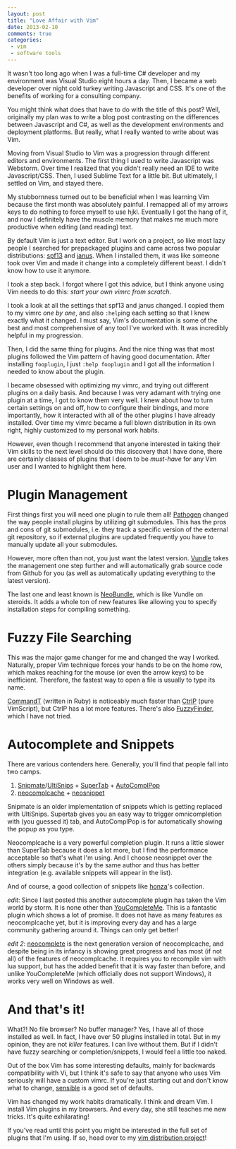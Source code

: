 ```yaml
---
layout: post
title: "Love Affair with Vim"
date: 2013-02-10
comments: true
categories:
 - vim
 - software tools
---
```

It wasn't too long ago when I was a full-time C# developer and my environment was Visual Studio eight hours a day.  Then, I became a web developer over night cold turkey writing Javascript and CSS.  It's one of the benefits of working for a consulting company.

You might think what does that have to do with the title of this post?  Well, originally my plan was to write a blog post contrasting on the differences between Javascript and C#, as well as the development environments and deployment platforms.  But really, what I really wanted to write about was Vim.

Moving from Visual Studio to Vim was a progression through different editors and environments.  The first thing I used to write Javascript was Webstorm.  Over time I realized that you didn't really need an IDE to write Javascript/CSS.  Then, I used Sublime Text for a little bit.  But ultimately, I settled on Vim, and stayed there.

My stubbornness turned out to be beneficial when I was learning Vim because the first month was absolutely painful.  I remapped all of my arrows keys to do nothing to force myself to use hjkl.  Eventually I got the hang of it, and now I definitely have the muscle memory that makes me much more productive when editing (and reading) text.

<!--more-->

By default Vim is just a text editor.  But I work on a project, so like most lazy people I searched for prepackaged plugins and came across two popular distributions: [spf13](https://github.com/spf13/spf13-vim) and [janus](https://github.com/carlhuda/janus).  When I installed them, it was like someone took over Vim and made it change into a completely different beast.  I didn't know how to use it anymore.

I took a step back.  I forgot where I got this advice, but I think anyone using Vim needs to do this: *start your own vimrc from scratch*.

I took a look at all the settings that spf13 and janus changed.  I copied them to my vimrc *one by one*, and also `:help`ing each setting so that I knew exactly what it changed.  I must say, Vim's documentation is some of the best and most comprehensive of any tool I've worked with.  It was incredibly helpful in my progression.

Then, I did the same thing for plugins.  And the nice thing was that most plugins followed the Vim pattern of having good documentation.  After installing `fooplugin`, I just `:help fooplugin` and I got all the information I needed to know about the plugin.

I became obsessed with optimizing my vimrc, and trying out different plugins on a daily basis.  And because I was very adamant with trying one plugin at a time, I got to know them very well.  I knew about how to turn certain settings on and off, how to configure their bindings, and more importantly, how it interacted with all of the other plugins I have already installed.  Over time my vimrc became a full blown distribution in its own right, highly customized to my personal work habits.

However, even though I recommend that anyone interested in taking their Vim skills to the next level should do this discovery that I have done, there are certainly classes of plugins that I deem to be *must-have* for any Vim user and I wanted to highlight them here.

# Plugin Management

First things first you will need one plugin to rule them all!  [Pathogen](https://github.com/tpope/vim-pathogen) changed the way people install plugins by utilizing git submodules.  This has the pros and cons of git submodules, i.e. they track a specific version of the external git repository, so if external plugins are updated frequently you have to manually update all your submodules.

However, more often than not, you just want the latest version.  [Vundle](https://github.com/gmarik/vundle) takes the management one step further and will automatically grab source code from Github for you (as well as automatically updating everything to the latest version).

The last one and least known is [NeoBundle](https://github.com/Shougo/neobundle.vim), which is like Vundle on steroids.  It adds a whole ton of new features like allowing you to specify installation steps for compiling something.

# Fuzzy File Searching

This was the major game changer for me and changed the way I worked.  Naturally, proper Vim technique forces your hands to be on the home row, which makes reaching for the mouse (or even the arrow keys) to be inefficient.  Therefore, the fastest way to open a file is usually to type its name.

[CommandT](https://github.com/wincent/Command-T) (written in Ruby) is noticeably much faster than [CtrlP](https://github.com/kien/ctrlp.vim) (pure VimScript), but CtrlP has a lot more features.  There's also [FuzzyFinder](http://www.vim.org/scripts/script.php?script_id=1984), which I have not tried.

# Autocomplete and Snippets

There are various contenders here.  Generally, you'll find that people fall into two camps.

1. [Snipmate](https://github.com/garbas/vim-snipmate)/[UltiSnips](https://github.com/SirVer/ultisnips) + [SuperTab](https://github.com/ervandew/supertab) + [AutoComplPop](http://www.vim.org/scripts/script.php?script_id=1879)
2. [neocomplcache](https://github.com/Shougo/neocomplcache) + [neosnippet](https://github.com/Shougo/neosnippet)

Snipmate is an older implementation of snippets which is getting replaced with UltiSnips.  Supertab gives you an easy way to trigger omnicompletion with (you guessed it) tab, and AutoComplPop is for automatically showing the popup as you type.

Neocomplcache is a very powerful completion plugin.  It runs a little slower than SuperTab because it does a lot more, but I find the performance acceptable so that's what I'm using.  And I choose neosnippet over the others simply because it's by the same author and thus has better integration (e.g. available snippets will appear in the list).

And of course, a good collection of snippets like [honza](https://github.com/honza/vim-snippets)'s collection.

*edit*: Since I last posted this another autocomplete plugin has taken the Vim world by storm.  It is none other than [YouCompleteMe](https://github.com/Valloric/YouCompleteMe).  This is a fantastic plugin which shows a lot of promise.  It does not have as many features as neocomplcache yet, but it is improving every day and has a large community gathering around it.  Things can only get better!

*edit 2*: [neocomplete](https://github.com/Shougo/neocomplete.vim) is the next generation version of neocomplcache, and despite being in its infancy is showing great progress and has most (if not all) of the features of neocomplcache.  It requires you to recompile vim with lua support, but has the added benefit that it is way faster than before, and unlike YouCompleteMe (which officially does not support Windows), it works very well on Windows as well.

# And that's it!

What?!  No file browser?  No buffer manager?  Yes, I have all of those installed as well.  In fact, I have over 50 plugins installed in total.  But in my opinion, they are not *killer* features.  I can live without them.  But if I didn't have fuzzy searching or completion/snippets, I would feel a little too naked.

Out of the box Vim has some interesting defaults, mainly for backwards compatibility with Vi, but I think it's safe to say that anyone who uses Vim seriously will have a custom vimrc.  If you're just starting out and don't know what to change, [sensible](https://github.com/tpope/vim-sensible) is a good set of defaults.

Vim has changed my work habits dramatically.  I think and dream Vim.  I install Vim plugins in my browsers.  And every day, she still teaches me new tricks.  It's quite exhilarating!

If you've read until this point you might be interested in the full set of plugins that I'm using.  If so, head over to my [vim distribution project](http://bling.github.com/dotvim/)!
